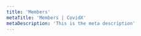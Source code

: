 ```yaml
---
title: 'Members'
metaTitle: 'Members | CovidX'
metaDescription: 'This is the meta description'
---
```

